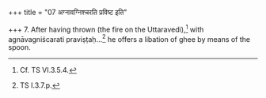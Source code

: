 +++
title = "07 अग्नावग्निश्चरति प्रविष्ट इति"

+++
7. After having thrown (the fire on the Uttaravedi),[^1] with agnāvagniścarati praviṣṭaḥ...[^2] he offers a libation of ghee by means of the spoon.  

[^1]: Cf. TS VI.3.5.4.  

[^2]: TS I.3.7.p.  
